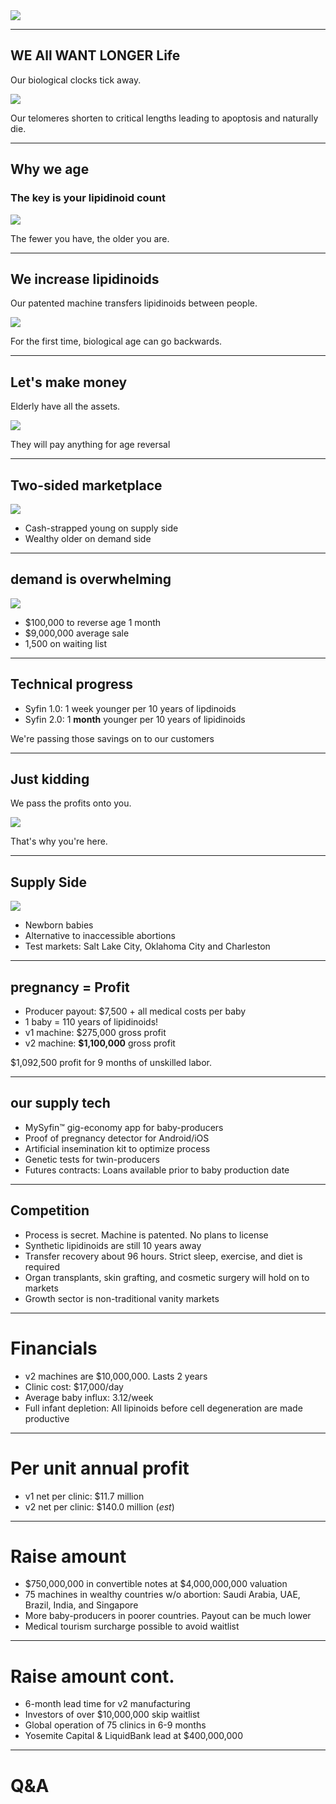 <link href="https://fonts.googleapis.com/css2?family=Raleway:wght@500;600;800;900&display=swap" rel="stylesheet">
<div id=main>
<img src="logo.svg" />
</div>

---

## WE All WANT LONGER Life

Our biological clocks tick away.

<img src="hourglass.jpg" />

Our telomeres shorten to critical lengths leading to apoptosis and naturally die.

---

## Why we age

### The key is your lipidinoid count

<img src="cell.jpg" />

The fewer you have, the older you are. 

---

## We increase lipidinoids

Our patented machine transfers lipidinoids between people.

<img src="machine.jpg" />

For the first time, biological age can go backwards.

---

## Let's make money 

Elderly have all the assets.

<img src="wealth.jpeg" />

They will pay anything for age reversal

---

## Two-sided marketplace 

<img src="youth.jpg" />

 * Cash-strapped young on supply side
 * Wealthy older on demand side

---

## demand is overwhelming

<img src="money.jpg" />

* $100,000 to reverse age 1 month 
* $9,000,000 average sale
* 1,500 on waiting list 

---

## Technical progress

 * Syfin 1.0: 1 week younger per 10 years of lipdinoids
 * Syfin 2.0: 1 **month** younger per 10 years of lipidinoids

We're passing those savings on to our customers 

---

## Just kidding

We pass the profits onto you. 

<img src="cash.jpg" />

That's why you're here.

---

## Supply Side

<img src="dropbox.jpg" />

* Newborn babies 
* Alternative to inaccessible abortions
* Test markets: Salt Lake City, Oklahoma City and Charleston

---

## pregnancy = Profit

* Producer payout: $7,500 + all medical costs per baby 
* 1 baby = 110 years of lipidinoids!
* v1 machine: $275,000 gross profit
* v2 machine: **$1,100,000** gross profit

$1,092,500 profit for 9 months of unskilled labor.

---

## our supply tech

 * MySyfin™ gig-economy app for baby-producers
 * Proof of pregnancy detector for Android/iOS
 * Artificial insemination kit to optimize process 
 * Genetic tests for twin-producers
 * Futures contracts: Loans available prior to baby production date

---

## Competition

 * Process is secret. Machine is patented. No plans to license
 * Synthetic lipidinoids are still 10 years away
 * Transfer recovery about 96 hours. Strict sleep, exercise, and diet is required
 * Organ transplants, skin grafting, and cosmetic surgery will hold on to markets
 * Growth sector is non-traditional vanity markets

---

# Financials

 * v2 machines are $10,000,000. Lasts 2 years
 * Clinic cost: $17,000/day
 * Average baby influx: 3.12/week
 * Full infant depletion: All lipinoids before cell degeneration are made productive

---

# Per unit annual profit 

 * v1 net per clinic: $11.7 million 
 * v2 net per clinic: $140.0 million (*est*)

---

# Raise amount

 * $750,000,000 in convertible notes at $4,000,000,000 valuation
 * 75 machines in wealthy countries w/o abortion: Saudi Arabia, UAE, Brazil, India, and Singapore
 * More baby-producers in poorer countries. Payout can be much lower
 * Medical tourism surcharge possible to avoid waitlist

---

# Raise amount cont.

 * 6-month lead time for v2 manufacturing 
 * Investors of over $10,000,000 skip waitlist
 * Global operation of 75 clinics in 6-9 months
 * Yosemite Capital & LiquidBank lead at $400,000,000

---

# Q&A


